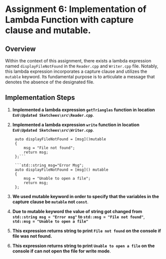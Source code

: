 # Assignment 6: Implementation of Lambda Function with capture clause and mutable.

## Overview

Within the context of this assignment, there exists a lambda expression named `displayFileNotFound` in the `Reader.cpp` and `Writer.cpp` file. Notably, this lambda expression incorporates a capture clause and utilizes the `mutable` keyword. Its fundamental purpose is to articulate a message that denotes the absence of the designated file.

## Implementation Steps

1. **Implemented a lambda expression `getTriangles` function in location `Ex6\Updated Sketchees\src\Reader.cpp`**.
2. **Implemented a lambda expression `write` function in location `Ex6\Updated Sketchees\src\Writer.cpp`**.

   ```std::string msg="Error Msg";
    auto displayFileNotFound = [msg]()mutable
    {
        msg = "File not found";
        return msg;
    };```

    ```std::string msg="Error Msg";
    auto displayFileNotFound = [msg]() mutable
    {
        msg = "Unable to open a file";
        return msg;
    };
    ```

2. **We used mutable keyword in order to specify that the variables in the capture clause be `mutable` not `const`**.
3. **Due to mutable keyword the value of string got changed from `std::string msg = "Error msg"`  to `std::msg = "File not found"`**, 
   **`std::msg = "Unable to open a file"`**
4. **This expression returns string to print `File not found` on the console if file was not found.**
4. **This expression returns string to print `Unable to open a file` on the console if can not open the file for write mode**.


